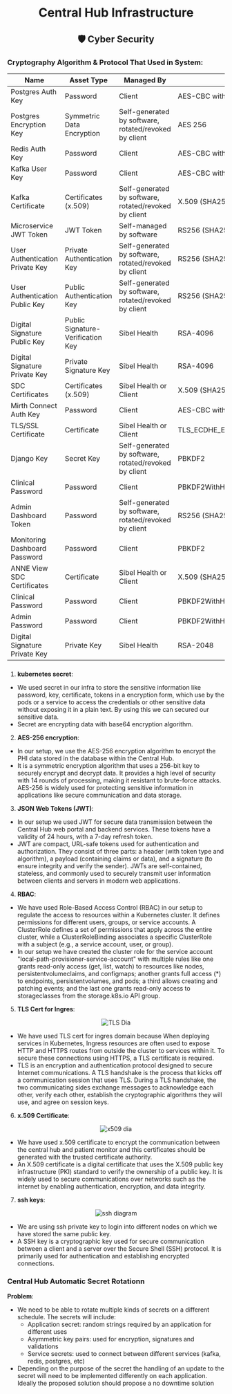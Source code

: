 <div align="center">
<h1>Central Hub Infrastructure</h1>
<h2> 🛡️ Cyber Security </h2>
</div>

### Cryptography Algorithm & Protocol That Used in System:

| **Name**                 | **Asset Type**              | **Managed By**                           | **Algorithm & Protocol**                         | **Validity**     |
|--------------------------|-----------------------------|-------------------------------------------|-------------------------------------------------|------------------|
| Postgres Auth Key        | Password                   | Client                                    | AES-CBC with PKCS#7                             | N/A              |
| Postgres Encryption Key  | Symmetric Data Encryption  | Self-generated by software, rotated/revoked by client | AES 256                                         | N/A              |
| Redis Auth Key           | Password                   | Client                                    | AES-CBC with PKCS#7                             | N/A              |
| Kafka User Key           | Password                   | Client                                    | AES-CBC with PKCS#7                             | N/A              |
| Kafka Certificate        | Certificates (x.509)       | Self-generated by software, rotated/revoked by client | X.509 (SHA256 with RSA-4096)                    | 1 year           |
| Microservice JWT Token   | JWT Token                  | Self-managed by software                  | RS256 (SHA256 with RSA-2048)                    | 15 minutes       |
| User Authentication Private Key | Private Authentication Key | Self-generated by software, rotated/revoked by client | RS256 (SHA256 with RSA-2048)                    | N/A              |
| User Authentication Public Key | Public Authentication Key | Self-generated by software, rotated/revoked by client | RS256 (SHA256 with RSA-2048)                    | N/A              |
| Digital Signature Public Key | Public Signature-Verification Key | Sibel Health                              | RSA-4096                                        | N/A              |
| Digital Signature Private Key | Private Signature Key   | Sibel Health                              | RSA-4096                                        | N/A              |
| SDC Certificates         | Certificates (x.509)       | Sibel Health or Client                    | X.509 (SHA256 with RSA-4096)                    | 1 year           |
| Mirth Connect Auth Key   | Password                   | Client                                    | AES-CBC with PKCS#7                             | N/A              |
| TLS/SSL Certificate      | Certificate                | Sibel Health or Client                    | TLS_ECDHE_ECDSA_WITH_AES_128_GCM_SHA256         | 1 year           |
| Django Key               | Secret Key                 | Self-generated by software, rotated/revoked by client | PBKDF2                                          | N/A              |
| Clinical Password        | Password                   | Client                                    | PBKDF2WithHmacSHA256                            | N/A              |
| Admin Dashboard Token    | Password                   | Self-generated by software, rotated/revoked by client | RS256 (SHA256 with RSA-2048)                    | N/A              |
| Monitoring Dashboard Password | Password              | Client                                    | PBKDF2                                          | N/A              |
| ANNE View SDC Certificates | Certificate              | Sibel Health or Client                    | X.509 (SHA256 with RSA-4096)                    | 1 year           |
| Clinical Password        | Password                   | Client                                    | PBKDF2WithHmacSHA256                            | N/A              |
| Admin Password           | Password                   | Client                                    | PBKDF2WithHmacSHA256                            | N/A              |
| Digital Signature Private Key | Private Key           | Sibel Health                              | RSA-2048                                        | 10000 days       |


### 

1. **kubernetes secret**:

- We used secret in our infra to store the sensitive information like password, key, certificate, tokens in a encryption form, which use by the pods or a service to access the credentials or other sensitive data 
  without exposing it in a plain text. By using this we can secured our sensitive data.
- Secret are encrypting data with base64 encryption algorithm.

2. **AES-256 encryption**:

- In our setup, we use the AES-256 encryption algorithm to encrypt the PHI data stored in the database within the Central Hub.
- It is a symmetric encryption algorithm that uses a 256-bit key to securely encrypt and decrypt data. It provides a high level of security with 14 rounds of processing, making it resistant to brute-force attacks. 
  AES-256 is widely used for protecting sensitive information in applications like secure communication and data storage.

3. **JSON Web Tokens (JWT)**:

- In our setup we used JWT for secure data transmission between the Central Hub web portal and backend services. These tokens have a validity of 24 hours, with a 7-day refresh token.
- JWT are compact, URL-safe tokens used for authentication and authorization. They consist of three parts: a header (with token type and algorithm), a payload (containing claims or data), and a signature (to 
  ensure integrity and verify the sender). JWTs are self-contained, stateless, and commonly used to securely transmit user information between clients and servers in modern web applications.

4. **RBAC**:

- We have used Role-Based Access Control (RBAC) in our setup to regulate the access to resources within a Kubernetes cluster. It defines permissions for different users, groups, or service accounts. A 
  ClusterRole defines a set of permissions that apply across the entire cluster, while a ClusterRoleBinding associates a specific ClusterRole with a subject (e.g., a service account, user, or group).
- In our setup we have created the cluster role for the service account "local-path-provisioner-service-account" with multiple rules like one grants read-only access (get, list, watch) to resources like nodes, 
  persistentvolumeclaims, and configmaps; another grants full access (*) to endpoints, persistentvolumes, and pods; a third allows creating and patching events; and the last one grants read-only access to 
  storageclasses from the storage.k8s.io API group.

5. **TLS Cert for Ingres**:

<div align="center">
<img src="https://github.com/user-attachments/assets/c66e038b-cba2-4c05-a575-ed924aa083fc" alt="TLS Dia">
</div>  

- We have used TLS cert for ingres domain because When deploying services in Kubernetes, Ingress resources are often used to expose HTTP and HTTPS routes from outside the cluster to services within it. To 
  secure these connections using HTTPS, a TLS certificate is required.
- TLS is an encryption and authentication protocol designed to secure Internet communications. A TLS handshake is the process that kicks off a communication session that uses TLS. During a TLS handshake, 
  the two communicating sides exchange messages to acknowledge each other, verify each other, establish the cryptographic algorithms they will use, and agree on session keys.

6. **x.509 Certificate**:

<div align="center">
<img src="https://github.com/user-attachments/assets/8ff60f2d-d1ba-4937-899a-d5cce118bf16" alt="x509 dia">
</div>   

- We have used x.509 certificate to encrypt the communication between the central hub and patient monitor and this certificates should be generated with the trusted certificate authority.
- An X.509 certificate is a digital certificate that uses the X.509 public key infrastructure (PKI) standard to verify the ownership of a public key. It is widely used to secure communications over networks 
  such as the internet by enabling authentication, encryption, and data integrity.

7. **ssh keys**:

<div align="center">
<img src="https://github.com/user-attachments/assets/a5b700c0-1b21-498a-9a80-6ff023d0fc6f" alt="ssh diagram">
</div>

- We are using ssh private key to login into different nodes on which we have stored the same public key.
- A SSH key is a cryptographic key used for secure communication between a client and a server over the Secure Shell (SSH) protocol. It is primarily used for authentication and establishing encrypted 
  connections.

### Central Hub Automatic Secret Rotationn

**Problem**:
- We need to be able to rotate multiple kinds of secrets on a different schedule. The secrets will include:
  - Application secret: random strings required by an application for different uses
  - Asymmetric key pairs: used for encryption, signatures and validations
  - Service secrets: used to connect between different services (kafka, redis, postgres, etc)
- Depending on the purpose of the secret the handling of an update to the secret will need to be implemented differently on each application. Ideally the proposed solution should propose a no downtime solution



